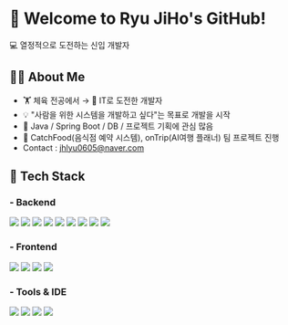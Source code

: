 # 👋 Welcome to Ryu JiHo's GitHub!
💻 열정적으로 도전하는 신입 개발자

## 🙋‍♂️ About Me
- 🏋 체육 전공에서 → 🧠 IT로 도전한 개발자
- 💡 "사람을 위한 시스템을 개발하고 싶다"는 목표로 개발을 시작
- 🌱 Java / Spring Boot / DB / 프로젝트 기획에 관심 많음
- 💪 CatchFood(음식점 예약 시스템), onTrip(AI여행 플래너) 팀 프로젝트 진행
- Contact : jhlyu0605@naver.com

## 🚀 Tech Stack

### - Backend
<p>
  <img src="https://img.shields.io/badge/Java-007396?style=for-the-badge&logo=java&logoColor=white"/>
  <img src="https://img.shields.io/badge/Spring Boot-6DB33F?style=for-the-badge&logo=springboot&logoColor=white"/>
  <img src="https://img.shields.io/badge/Spring Framework-6DB33F?style=for-the-badge&logo=spring&logoColor=white"/>
  <img src="https://img.shields.io/badge/JSP-007396?style=for-the-badge&logo=apachetomcat&logoColor=white"/>
  <img src="https://img.shields.io/badge/Servlet-000000?style=for-the-badge&logo=apachetomcat&logoColor=white"/>
  <img src="https://img.shields.io/badge/Thymeleaf-005F0F?style=for-the-badge&logo=spring&logoColor=white"/>
  <img src="https://img.shields.io/badge/MyBatis-000000?style=for-the-badge&logo=java&logoColor=white"/>
  <img src="https://img.shields.io/badge/REST API-6DB33F?style=for-the-badge&logo=spring&logoColor=white"/>
  <img src="https://img.shields.io/badge/OAuth-2C8EBB?style=for-the-badge&logo=oauth&logoColor=white"/>
</p>

### - Frontend
<p>
  <img src="https://img.shields.io/badge/HTML5-E34F26?style=for-the-badge&logo=html5&logoColor=white"/>
  <img src="https://img.shields.io/badge/CSS3-1572B6?style=for-the-badge&logo=css3&logoColor=white"/>
  <img src="https://img.shields.io/badge/JavaScript-F7DF1E?style=for-the-badge&logo=javascript&logoColor=black"/>
  <img src="https://img.shields.io/badge/AJAX-000000?style=for-the-badge&logo=github&logoColor=white"/>
</p>

### - Tools & IDE
<p>
  <img src="https://img.shields.io/badge/Git-F05032?style=for-the-badge&logo=git&logoColor=white"/>
  <img src="https://img.shields.io/badge/GitHub-181717?style=for-the-badge&logo=github&logoColor=white"/>
  <img src="https://img.shields.io/badge/Gradle-02303A?style=for-the-badge&logo=gradle&logoColor=white"/>
  <img src="https://img.shields.io/badge/Eclipse-2C2255?style=for-the-badge&logo=eclipseide&logoColor=white"/>
</p>



<!--
**Ryucciho/Ryucciho** is a ✨ _special_ ✨ repository because its `README.md` (this file) appears on your GitHub profile.

Here are some ideas to get you started:

- 🔭 I’m currently working on ...
- 🌱 I’m currently learning ...
- 👯 I’m looking to collaborate on ...
- 🤔 I’m looking for help with ...
- 💬 Ask me about ...
- 📫 How to reach me: ...
- 😄 Pronouns: ...
- ⚡ Fun fact: ...
-->
